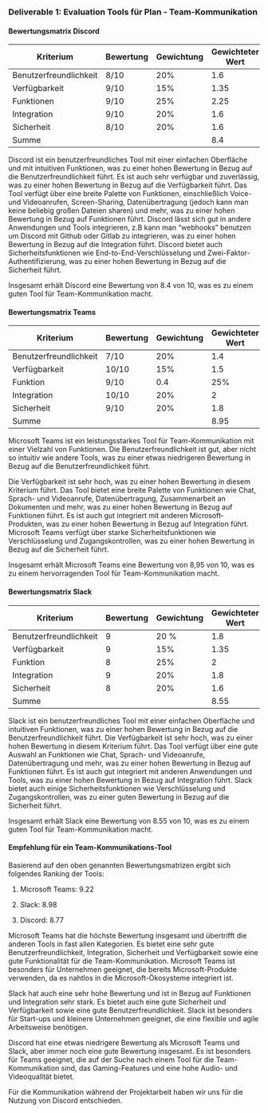 ### Deliverable 1: Evaluation Tools für Plan - Team-Kommunikation

#### Bewertungsmatrix Discord  
  
|Kriterium|Bewertung|Gewichtung|Gewichteter Wert|
|--|--|--|--|
|Benutzerfreundlichkeit| 8/10 | 20% | 1.6 |
|Verfügbarkeit| 9/10 | 15% | 1.35 |
|Funktionen| 9/10 | 25% | 2.25 |
|Integration| 9/10 | 20% | 1.6 |
|Sicherheit| 8/10 | 20% | 1.6 |
|Summe|  |  | 8.4 |

Discord ist ein benutzerfreundliches Tool mit einer einfachen Oberfläche und mit intuitiven Funktionen, was zu einer hohen Bewertung in Bezug auf die Benutzerfreundlichkeit führt. Es ist auch sehr verfügbar und zuverlässig, was zu einer hohen Bewertung in Bezug auf die Verfügbarkeit führt. Das Tool verfügt über eine breite Palette von Funktionen, einschließlich Voice- und Videoanrufen, Screen-Sharing, Datenübertragung (jedoch kann man keine beliebig großen Dateien sharen) und mehr, was zu einer hohen Bewertung in Bezug auf Funktionen führt. Discord lässt sich gut in andere Anwendungen und Tools integrieren, z.B kann man “webhooks” benutzen um Discord mit Github oder Gitlab zu integrieren, was zu einer hohen Bewertung in Bezug auf die Integration führt. Discord bietet auch Sicherheitsfunktionen wie End-to-End-Verschlüsselung und Zwei-Faktor-Authentifizierung, was zu einer hohen Bewertung in Bezug auf die Sicherheit führt.

Insgesamt erhält Discord eine Bewertung von 8.4 von 10, was es zu einem guten Tool für Team-Kommunikation macht.

#### Bewertungsmatrix Teams

| Kriterium | Bewertung | Gewichtung | Gewichteter Wert |
| ---------| --------- | --------- | --------- |
| Benutzerfreundlichkeit | 7/10 | 20% | 1.4 |
| Verfügbarkeit | 10/10 | 15% | 1.5 |
| Funktion | 9/10 | 0.4 | 25% | 2.25
| Integration | 10/10 | 20% | 2 |
| Sicherheit | 9/10 | 20% | 1.8 |
| Summe | | | 8.95 |

Microsoft Teams ist ein leistungsstarkes Tool für Team-Kommunikation mit einer Vielzahl von Funktionen. Die Benutzerfreundlichkeit ist gut, aber nicht so intuitiv wie andere Tools, was zu einer etwas niedrigeren Bewertung in Bezug auf die Benutzerfreundlichkeit führt.

Die Verfügbarkeit ist sehr hoch, was zu einer hohen Bewertung in diesem Kriterium führt. Das Tool bietet eine breite Palette von Funktionen wie Chat, Sprach- und Videoanrufe, Datenübertragung, Zusammenarbeit an Dokumenten und mehr, was zu einer hohen Bewertung in Bezug auf Funktionen führt. Es ist auch gut integriert mit anderen Microsoft-Produkten, was zu einer hohen Bewertung in Bezug auf Integration führt. Microsoft Teams verfügt über starke Sicherheitsfunktionen wie Verschlüsselung und Zugangskontrollen, was zu einer hohen Bewertung in Bezug auf die Sicherheit führt.

Insgesamt erhält Microsoft Teams eine Bewertung von 8,95 von 10, was es zu einem hervorragenden Tool für Team-Kommunikation macht.

#### Bewertungsmatrix Slack

| Kriterium | Bewertung | Gewichtung | Gewichteter Wert |
| ---------| --------- | --------- | --------- |
| Benutzerfreundlichkeit | 9 | 20 % | 1.8 |
| Verfügbarkeit | 9 | 15% | 1.35 |
| Funktion | 8 | 25% | 2 |
| Integration | 9 | 20% | 1.8 |
| Sicherheit | 8 | 20% | 1.6 |
| Summe | | | 8.55 |

Slack ist ein benutzerfreundliches Tool mit einer einfachen Oberfläche und intuitiven Funktionen, was zu einer hohen Bewertung in Bezug auf die Benutzerfreundlichkeit führt. Die Verfügbarkeit ist sehr hoch, was zu einer hohen Bewertung in diesem Kriterium führt. Das Tool verfügt über eine gute Auswahl an Funktionen wie Chat, Sprach- und Videoanrufe, Datenübertragung und mehr, was zu einer hohen Bewertung in Bezug auf Funktionen führt. Es ist auch gut integriert mit anderen Anwendungen und Tools, was zu einer hohen Bewertung in Bezug auf Integration führt. Slack bietet auch einige Sicherheitsfunktionen wie Verschlüsselung und Zugangskontrollen, was zu einer guten Bewertung in Bezug auf die Sicherheit führt.

Insgesamt erhält Slack eine Bewertung von 8.55 von 10, was es zu einem guten Tool für Team-Kommunikation macht.

#### Empfehlung für ein Team-Kommunikations-Tool

Basierend auf den oben genannten Bewertungsmatrizen ergibt sich folgendes Ranking der Tools:

1.  Microsoft Teams: 9.22
    
2.  Slack: 8.98
    
3.  Discord: 8.77  
      
Microsoft Teams hat die höchste Bewertung insgesamt und übertrifft die anderen Tools in fast allen Kategorien. Es bietet eine sehr gute Benutzerfreundlichkeit, Integration, Sicherheit und Verfügbarkeit sowie eine gute Funktionalität für die Team-Kommunikation. Microsoft Teams ist besonders für Unternehmen geeignet, die bereits Microsoft-Produkte verwenden, da es nahtlos in die Microsoft-Ökosysteme integriert ist.

Slack hat auch eine sehr hohe Bewertung und ist in Bezug auf Funktionen und Integration sehr stark. Es bietet auch eine gute Sicherheit und Verfügbarkeit sowie eine gute Benutzerfreundlichkeit. Slack ist besonders für Start-ups und kleinere Unternehmen geeignet, die eine flexible und agile Arbeitsweise benötigen.

Discord hat eine etwas niedrigere Bewertung als Microsoft Teams und Slack, aber immer noch eine gute Bewertung insgesamt. Es ist besonders für Teams geeignet, die auf der Suche nach einem Tool für die Team-Kommunikation sind, das Gaming-Features und eine hohe Audio- und Videoqualität bietet.

Für die Kommunikation während der Projektarbeit haben wir uns für die Nutzung von Discord entschieden.
